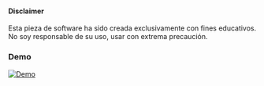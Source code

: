 #### Disclaimer
Esta pieza de software ha sido creada exclusivamente con fines educativos.
No soy responsable de su uso, usar con extrema precaución.

### Demo
[![Demo](https://j.gifs.com/RgArDL.gif)](https://www.youtube.com/watch?v=u7DOplI4ULc)
